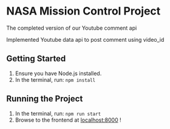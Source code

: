 # NASA Mission Control Project

The completed version of our Youtube comment api

Implemented Youtube data api to post comment using video_id

## Getting Started

1. Ensure you have Node.js installed.
2. In the terminal, run: `npm install`

## Running the Project

1. In the terminal, run: `npm run start`
2. Browse to the frontend at [localhost:8000](http://localhost:8000) !


